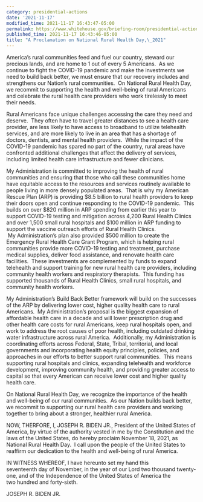 ```yaml
---
category: presidential-actions
date: '2021-11-17'
modified_time: 2021-11-17 16:43:47-05:00
permalink: https://www.whitehouse.gov/briefing-room/presidential-actions/2021/11/17/a-proclamation-on-national-rural-health-day-2021/
published_time: 2021-11-17 16:43:46-05:00
title: "A Proclamation on National Rural Health Day,\_2021"
---
```

 
America’s rural communities feed and fuel our country, steward our
precious lands, and are home to 1 out of every 5 Americans.  As we
continue to fight the COVID-19 pandemic and make the investments we need
to build back better, we must ensure that our recovery includes and
strengthens our Nation’s rural communities.  On National Rural Health
Day, we recommit to supporting the health and well-being of rural
Americans and celebrate the rural health care providers who work
tirelessly to meet their needs.

Rural Americans face unique challenges accessing the care they need and
deserve.  They often have to travel greater distances to see a health
care provider, are less likely to have access to broadband to utilize
telehealth services, and are more likely to live in an area that has a
shortage of doctors, dentists, and mental health providers.  While the
impact of the COVID-19 pandemic has spared no part of the country, rural
areas have confronted additional challenges that affect the delivery of
services, including limited health care infrastructure and fewer
clinicians.

My Administration is committed to improving the health of rural
communities and ensuring that those who call these communities home have
equitable access to the resources and services routinely available to
people living in more densely populated areas.  That is why my American
Rescue Plan (ARP) is providing $8.5 billion to rural health providers to
keep their doors open and continue responding to the COVID-19 pandemic.
 This builds on over $820 million in ARP spending from earlier this year
to support COVID-19 testing and mitigation across 4,200 Rural Health
Clinics and over 1,500 small rural hospitals and $100 million in ARP
funding to support the vaccine outreach efforts of Rural Health Clinics.
 My Administration’s plan also provided $500 million to create the
Emergency Rural Health Care Grant Program, which is helping rural
communities provide more COVID-19 testing and treatment, purchase
medical supplies, deliver food assistance, and renovate health care
facilities.  These investments are complemented by funds to expand
telehealth and support training for new rural health care providers,
including community health workers and respiratory therapists.  This
funding has supported thousands of Rural Health Clinics, small rural
hospitals, and community health workers.

My Administration’s Build Back Better framework will build on the
successes of the ARP by delivering lower cost, higher quality health
care to rural Americans.  My Administration’s proposal is the biggest
expansion of affordable health care in a decade and will lower
prescription drug and other health care costs for rural Americans, keep
rural hospitals open, and work to address the root causes of poor
health, including outdated drinking water infrastructure across rural
America.  Additionally, my Administration is coordinating efforts across
Federal, State, Tribal, territorial, and local governments and
incorporating health equity principles, policies, and approaches in our
efforts to better support rural communities.  This means supporting
rural hospitals and clinics, expanding telehealth and workforce
development, improving community health, and providing greater access to
capital so that every American can receive lower cost and higher quality
health care. 

On National Rural Health Day, we recognize the importance of the health
and well-being of our rural communities.  As our Nation builds back
better, we recommit to supporting our rural health care providers and
working together to bring about a stronger, healthier rural America.

NOW, THERFORE, I, JOSEPH R. BIDEN JR., President of the United States of
America, by virtue of the authority vested in me by the Constitution and
the laws of the United States, do hereby proclaim November 18, 2021, as
National Rural Health Day.  I call upon the people of the United States
to reaffirm our dedication to the health and well-being of rural
America.

IN WITNESS WHEREOF, I have hereunto set my hand this  
seventeenth day of November, in the year of our Lord
two thousand twenty-one, and of the Independence of the United States
of America the two hundred and forty-sixth.

JOSEPH R. BIDEN JR.
